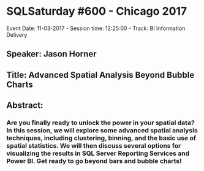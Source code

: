 # SQLSaturday #600 - Chicago 2017
Event Date: 11-03-2017 - Session time: 12:25:00 - Track: BI Information Delivery
## Speaker: Jason Horner
## Title: Advanced Spatial Analysis Beyond Bubble Charts
## Abstract:
### Are you finally ready to unlock the power in your spatial data? In this session, we will explore some advanced spatial analysis techniques, including clustering, binning, and the basic use of spatial statistics. We will then discuss several options for visualizing the results in SQL Server Reporting Services and Power BI. Get ready to go beyond bars and bubble charts!
